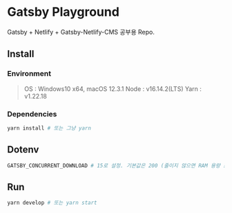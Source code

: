 # Gatsby Playground

Gatsby + Netlify + Gatsby-Netlify-CMS 공부용 Repo.

## Install

### Environment

> OS : Windows10 x64, macOS 12.3.1
> Node : v16.14.2(LTS)
> Yarn : v1.22.18

### Dependencies

```bash
yarn install # 또는 그냥 yarn
```

## Dotenv

```bash
GATSBY_CONCURRENT_DOWNLOAD # 15로 설정. 기본값은 200 (줄이지 않으면 RAM 용량 초과로 실행 안됨)
```

## Run

```bash
yarn develop # 또는 yarn start
```
